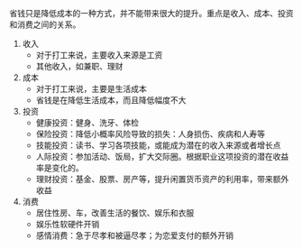 省钱只是降低成本的一种方式，并不能带来很大的提升。重点是收入、成本、投资和消费之间的关系。
1. 收入
    - 对于打工来说，主要收入来源是工资
    - 其他收入，如兼职、理财
2. 成本
    - 对于打工来说，主要是生活成本
    - 省钱是在降低生活成本，而且降低幅度不大
3. 投资
    - 健康投资：健身、洗牙、体检
    - 保险投资：降低小概率风险导致的损失：人身损伤、疾病和人寿等
    - 技能投资：读书、学习各项技能，或能成为潜在的收入来源或者增长点
    - 人际投资：参加活动、饭局，扩大交际圈。根据职业这项投资的潜在收益率是变化的。
    - 理财投资：基金、股票、房产等，提升闲置货币资产的利用率，带来额外收益
4. 消费
    - 居住性房、车，改善生活的餐饮、娱乐和衣服
    - 娱乐性软硬件开销
    - 感情消费：急于尽孝和被逼尽孝；为恋爱支付的额外开销
